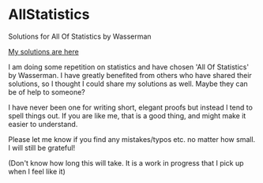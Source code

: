 # AllStatistics
Solutions for All Of Statistics by Wasserman

[My solutions are here](allstat.pdf)

I am doing some repetition on statistics and have chosen 'All Of Statistics' by Wasserman. I have greatly benefited from others who have shared their solutions, so I thought I could share my solutions as well. Maybe they can be of help to someone?

I have never been one for writing short, elegant proofs but instead I tend to spell things out. If you are like me, that is a good thing, and might make it easier to understand.

Please let me know if you find any mistakes/typos etc. no matter how small. I will still be grateful!

(Don't know how long this will take. It is a work in progress that I pick up when I feel like it)


